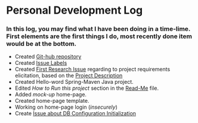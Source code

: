# Personal Development Log

### In this log, you may find what I have been doing in a time-lime. First elements are the first things I do, most recently done item would be at the bottom.

* Created [Git-hub repository](https://github.com/Mephala/Fall2016Swe573_healthTracker)
* Created [Issue Labels](https://github.com/Mephala/Fall2016Swe573_healthTracker/labels)
* Created [First Research Issue](https://github.com/Mephala/Fall2016Swe573_healthTracker/issues/1) regarding to project requirements elicitation, based on the [Project Description](https://github.com/Mephala/Fall2016Swe573_healthTracker/blob/master/SWE573_projectdescription.pdf)
* Created Hello-word Spring-Maven Java project.
* Edited *How to Run this project* section in the [Read-Me](https://github.com/Mephala/Fall2016Swe573_healthTracker/blob/master/README.md) file.
* Added *mock-up* home-page.
* Created home-page template.
* Working on home-page login (*insecurely*)
* Create [Issue about DB Configuration Initialization](https://github.com/Mephala/Fall2016Swe573_healthTracker/issues/5)

